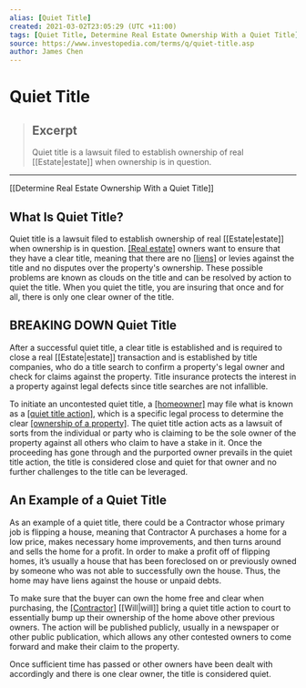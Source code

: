 ```yaml
---
alias: [Quiet Title]
created: 2021-03-02T23:05:29 (UTC +11:00)
tags: [Quiet Title, Determine Real Estate Ownership With a Quiet Title]
source: https://www.investopedia.com/terms/q/quiet-title.asp
author: James Chen
---
```


# Quiet Title

> ## Excerpt
> Quiet title is a lawsuit filed to establish ownership of real [[Estate|estate]] when ownership is in question.

---

[[Determine Real Estate Ownership With a Quiet Title]]
## What Is Quiet Title?

Quiet title is a lawsuit filed to establish ownership of real [[Estate|estate]] when ownership is in question. [[Real estate]](https://www.investopedia.com/terms/r/realestate.asp) owners want to ensure that they have a clear title, meaning that there are no [[liens]](https://www.investopedia.com/terms/l/[[Lien|lien]].asp) or levies against the title and no disputes over the property's ownership. These possible problems are known as clouds on the title and can be resolved by action to quiet the title. When you quiet the title, you are insuring that once and for all, there is only one clear owner of the title.

## BREAKING DOWN Quiet Title

After a successful quiet title, a clear title is established and is required to close a real [[Estate|estate]] transaction and is established by title companies, who do a title search to confirm a property's legal owner and check for claims against the property. Title insurance protects the interest in a property against legal defects since title searches are not infallible.

To initiate an uncontested quiet title, a [[homeowner]](https://www.investopedia.com/terms/o/[[Owner-Occupant|owner-occupant]].asp) may file what is known as a [[quiet title action]](https://www.investopedia.com/terms/q/quiet-title-action.asp), which is a specific legal process to determine the clear [[ownership of a property]](https://www.investopedia.com/articles/mortgages-real-[[Estate|estate]]/08/title-ownership-property.asp). The quiet title action acts as a lawsuit of sorts from the individual or party who is claiming to be the sole owner of the property against all others who claim to have a stake in it. Once the proceeding has gone through and the purported owner prevails in the quiet title action, the title is considered close and quiet for that owner and no further challenges to the title can be leveraged.

## An Example of a Quiet Title

As an example of a quiet title, there could be a Contractor whose primary job is flipping a house, meaning that Contractor A purchases a home for a low price, makes necessary home improvements, and then turns around and sells the home for a profit. In order to make a profit off of flipping homes, it’s usually a house that has been foreclosed on or previously owned by someone who was not able to successfully own the house. Thus, the home may have liens against the house or unpaid debts.

To make sure that the buyer can own the home free and clear when purchasing, the [[Contractor]](https://www.investopedia.com/terms/i/independent-contractor.asp) [[Will|will]] bring a quiet title action to court to essentially bump up their ownership of the home above other previous owners. The action will be published publicly, usually in a newspaper or other public publication, which allows any other contested owners to come forward and make their claim to the property.

Once sufficient time has passed or other owners have been dealt with accordingly and there is one clear owner, the title is considered quiet.
